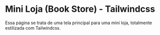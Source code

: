 # Mini Loja (Book Store) - Tailwindcss

Essa página se trata de uma tela principal para uma mini loja, totalmente estilizada com Tailwindcss.

